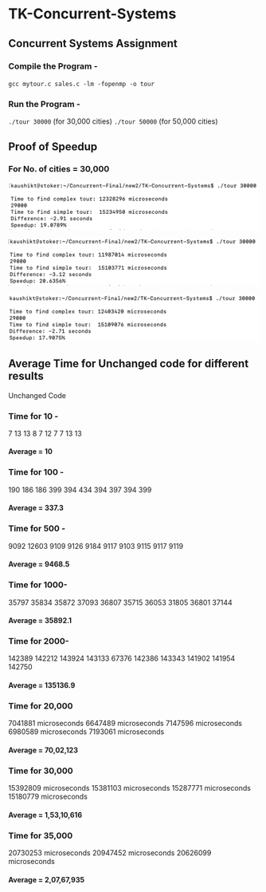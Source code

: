 # TK-Concurrent-Systems
## Concurrent Systems Assignment

### Compile the Program - 
`gcc mytour.c sales.c -lm -fopenmp -o tour`

### Run the Program - 
`./tour 30000` (for 30,000 cities)
`./tour 50000` (for 50,000 cities)


## Proof of Speedup
### For No. of cities = 30,000


![3000-a](proof/3000-a.png)


![3000-b](proof/3000-b.png)


![3000-c](proof/3000-c.png)



## Average Time for Unchanged code for different results
Unchanged Code

### Time for 10 - 
7
13
13
8
7
12
7
7
13
13

#### Average = 10 


### Time for 100 - 
190
186
186
399
394
434
394
397
394
399

#### Average = 337.3


### Time for 500 - 
9092
12603
9109
9126
9184
9117
9103
9115
9117
9119

#### Average = 9468.5


### Time for 1000-
35797
35834
35872
37093
36807
35715
36053
31805
36801
37144

#### Average = 35892.1

### Time for 2000-
142389
142212
143924
143133
67376
142386
143343
141902
141954
142750

#### Average = 135136.9


### Time for 20,000
7041881 microseconds
6647489 microseconds
7147596 microseconds
6980589 microseconds
7193061 microseconds

#### Average = 70,02,123



### Time for 30,000
15392809 microseconds
15381103 microseconds
15287771 microseconds
15180779 microseconds

#### Average = 1,53,10,616


### Time for 35,000
20730253 microseconds
20947452 microseconds
20626099 microseconds

#### Average = 2,07,67,935



